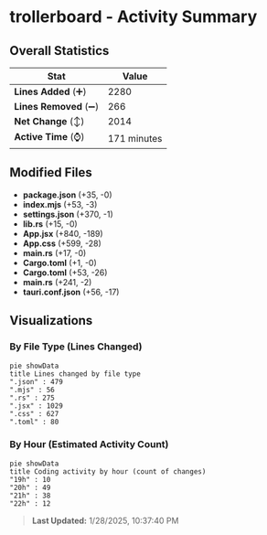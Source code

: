 # trollerboard - Activity Summary 

## Overall Statistics

| Stat                   | Value                                                             |
| ---------------------- | ----------------------------------------------------------------- |
| **Lines Added** (➕)   | 2280                                          |
| **Lines Removed** (➖) | 266                                        |
| **Net Change** (↕)    | 2014                |
| **Active Time** (⌚)   | 171 minutes |


## Modified Files
- **package.json** (+35, -0)
- **index.mjs** (+53, -3)
- **settings.json** (+370, -1)
- **lib.rs** (+15, -0)
- **App.jsx** (+840, -189)
- **App.css** (+599, -28)
- **main.rs** (+17, -0)
- **Cargo.toml** (+1, -0)
- **Cargo.toml** (+53, -26)
- **main.rs** (+241, -2)
- **tauri.conf.json** (+56, -17)

## Visualizations

### By File Type (Lines Changed)

```mermaid
pie showData
title Lines changed by file type
".json" : 479
".mjs" : 56
".rs" : 275
".jsx" : 1029
".css" : 627
".toml" : 80
```

### By Hour (Estimated Activity Count)

```mermaid
pie showData
title Coding activity by hour (count of changes)
"19h" : 10
"20h" : 49
"21h" : 38
"22h" : 12
```


> **Last Updated:** 1/28/2025, 10:37:40 PM